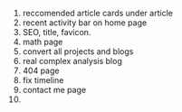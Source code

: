 1. reccomended article cards under article
2. recent activity bar on home page
3. SEO, title, favicon.
4. math page
5. convert all projects and blogs
6. real complex analysis blog
7. 404 page
8. fix timeline
9. contact me page
10. 
